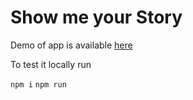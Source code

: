 # Show me your Story

Demo of app is available [here](https://story.kantas.net/)

To test it locally run

`npm i`
`npm run`
